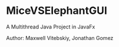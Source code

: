 # MiceVSElephantGUI
 A Multithread Java Project in JavaFx

 Author: Maxwell Vitebskiy, Jonathan Gomez